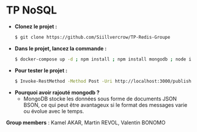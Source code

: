 # TP NoSQL

- **Clonez le projet :**
    ```bash
    $ git clone https://github.com/Siillvercrow/TP-Redis-Groupe
    ```
- **Dans le projet, lancez la commande :**
    ```bash 
    $ docker-compose up -d ; npm install ; npm install mongodb ; node index.js
    ```
- **Pour tester le projet :**
    ```bash
    $ Invoke-RestMethod -Method Post -Uri http://localhost:3000/publish/testChannel -Body '{"message": "Hello Redis"}' -ContentType 'application/json'
    ```
- **Pourquoi avoir rajouté mongodb ?**
    - MongoDB stocke les données sous forme de documents JSON BSON, ce qui peut être avantageux si le format des messages varie ou évolue avec le temps.

**Group members** : Kamel AKAR, Martin REVOL, Valentin BONOMO